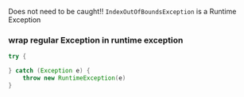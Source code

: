Does not need to be caught!!
`IndexOutOfBoundsException` is a Runtime Exception

### wrap regular Exception in runtime exception
```java
try {

} catch (Exception e) {
	throw new RuntimeException(e)
}
```